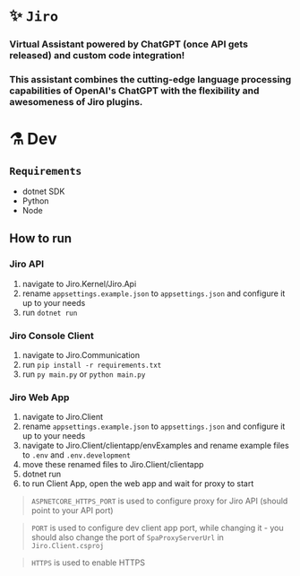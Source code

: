 # ✨ `Jiro `
### Virtual Assistant powered by ChatGPT (once API gets released) and custom code integration! 
### This assistant combines the cutting-edge language processing capabilities of OpenAI's ChatGPT with the flexibility and awesomeness of Jiro plugins.

# ⚗️ Dev
## `Requirements`
- dotnet SDK
- Python
- Node

## How to run
### **Jiro API**
1. navigate to Jiro.Kernel/Jiro.Api
2. rename `appsettings.example.json` to `appsettings.json` and configure it up to your needs
3. run `dotnet run`
  
### **Jiro Console Client**
1. navigate to Jiro.Communication
2. run `pip install -r requirements.txt`
3. run `py main.py` or `python main.py`

### **Jiro Web App**
1. navigate to Jiro.Client
2. rename `appsettings.example.json` to `appsettings.json` and configure it up to your needs
3. navigate to Jiro.Client/clientapp/envExamples and rename example files to `.env` and `.env.development`
4. move these renamed files to Jiro.Client/clientapp
5. dotnet run
6. to run Client App, open the web app and wait for proxy to start 

> `ASPNETCORE_HTTPS_PORT` is used to configure proxy for Jiro API (should point to your API port)

>  `PORT` is used to configure dev client app port, while changing it - you should also change the port of `SpaProxyServerUrl` in `Jiro.Client.csproj`

> `HTTPS` is used to enable HTTPS 
